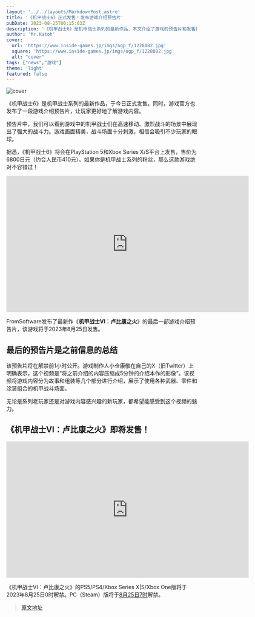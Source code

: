 ```yaml
---
layout: '../../layouts/MarkdownPost.astro'
title: '《机甲战士6》正式发售！发布游戏介绍预告片'
pubDate: 2023-08-25T00:15:03Z
description: '《机甲战士6》是机甲战士系列的最新作品，本文介绍了游戏的预告片和发售信息。'
author: 'Mr.Katoh'
cover:
  url: 'https://www.inside-games.jp/imgs/ogp_f/1228082.jpg'
  square: 'https://www.inside-games.jp/imgs/ogp_f/1228082.jpg'
  alt: "cover"
tags: ["news","游戏"]
theme: 'light'
featured: false
---
```


![cover](https://www.inside-games.jp/imgs/ogp_f/1228082.jpg)

《机甲战士6》是机甲战士系列的最新作品，于今日正式发售。同时，游戏官方也发布了一段游戏介绍预告片，让玩家更好地了解游戏内容。

预告片中，我们可以看到游戏中的机甲战士们在高速移动、激烈战斗的场景中展现出了强大的战斗力。游戏画面精美，战斗场面十分刺激，相信会吸引不少玩家的眼球。

据悉，《机甲战士6》将会在PlayStation 5和Xbox Series X/S平台上发售，售价为6800日元（约合人民币410元）。如果你是机甲战士系列的粉丝，那么这款游戏绝对不容错过！

<div class="ctms-editor-youtube"><iframe src="https://www.youtube.com/embed/oFry5ivFhnY?rel=0" width="640" height="360" max-width="100%" frameborder="0" allow="accelerometer; autoplay; encrypted-media; gyroscope; picture-in-picture" allowfullscreen=""></iframe></div>
<p>FromSoftware发布了最新作《<b>机甲战士VI：卢比康之火</b>》的最后一部游戏介绍预告片，该游戏将于2023年8月25日发售。</p>
<h2>最后的预告片是之前信息的总结</h2>
<p>该预告片将在解禁前1小时公开。游戏制作人小仓康敬在自己的X（旧Twitter）上明确表示，这个视频是“将之前介绍的内容压缩成5分钟的介绍本作的影像”。该视频将游戏内容分为故事和组装等几个部分进行介绍，展示了使用各种武器、零件和涂装组合的机甲战斗场面。</p>
<p>无论是系列老玩家还是对游戏内容感兴趣的新玩家，都希望能感受到这个视频的魅力。</p>
<div class="ctms-editor-twitter"><blockquote class="twitter-tweet" data-conversation=""><a href="https://twitter.com/senden_ogu/status/1694591976874848464"></a></blockquote><script async="" charset="utf-8" src="https://platform.twitter.com/widgets.js"></script></div>
<h2>《机甲战士VI：卢比康之火》即将发售！</h2>
<div class="ctms-editor-youtube"><iframe src="https://www.youtube.com/embed/h1u9dnU0KrE?rel=0" width="640" height="360" max-width="100%" frameborder="0" allow="accelerometer; autoplay; encrypted-media; gyroscope; picture-in-picture" allowfullscreen=""></iframe></div>
<p>《机甲战士VI：卢比康之火》的PS5/PS4/Xbox Series X|S/Xbox One版将于2023年8月25日0时解禁。PC（Steam）版将于<a target="_blank" rel="noopener noreferrer nofollow" href="https://www.armoredcore.net/article/operatingenvironment.html">8月25日7时</a>解禁。</p>

>[原文地址](https://www.inside-games.jp/article/2023/08/25/148077.html)  